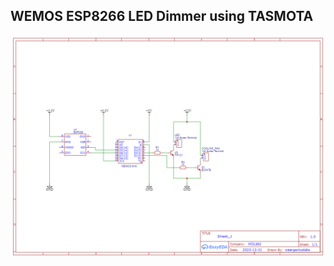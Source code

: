 ## WEMOS ESP8266 LED Dimmer using TASMOTA

![Schematic_LED Dimmer_2023-12-31.png](Schematic_LED%20Dimmer_2023-12-31.png)
